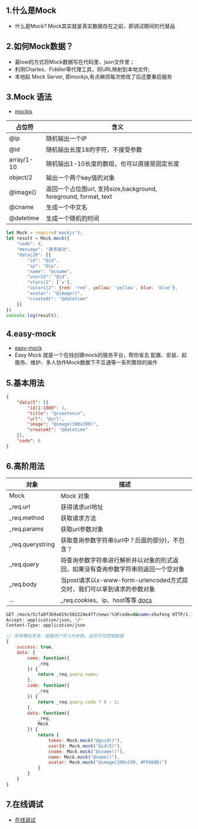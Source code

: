 ## 1.什么是Mock
- 什么是Mock? Mock其实就是真实数据存在之前，即调试期间的代替品
## 2.如何Mock数据？
- 最low的方式将Mock数据写在代码里、json文件里；
- 利用Charles、Fiddler等代理工具，将URL映射到本地文件;
- 本地起 Mock Server, 即mockjs,有点麻烦每次修改了后还要重启服务
## 3.Mock 语法
- [mockjs](http://mockjs.com/examples.html)

| 占位符 | 含义 |
| --- | --- |
| @ip | 随机输出一个IP |
| @id | 随机输出长度18的字符，不接受参数 |
| array/1-10 | 随机输出1-10长度的数组，也可以直接是固定长度 |
| object/2 | 输出一个两个key值的对象 |
| @image() | 返回一个占位图url, 支持size,background, foreground, format, text |
| @cname | 生成一个中文名 |
| @datetime | 生成一个随机的时间 |

```js
let Mock = require('mockjs');
let result = Mock.mock({
    "code": 0,
    "message": "请求成功",
    "data|20": [{
        "id": "@id",
        "ip": "@ip",
        "name": "@cname",
        "userId": "@id",
        "stars|2": ['★'],
        "colors|2": {red: 'red', yellow: 'yellow', blue: 'blue'},
        "avatar": "@image()",
        "createAt": "@datetime"
    }]
})
console.log(result);
```
## 4.easy-mock
- [easy-mock](https://easy-mock.com/)
- Easy Mock 就是一个在线创建mock的服务平台，帮你省去 配置、安装、起服务、维护、多人协作Mock数据下不互通等一系列繁琐的操作
## 5.基本用法
```json
{
    "data|5": [{
        "id|1-1000": 1,
        "title": "@csentence",
        "url": "@url",
        "image": "@image(300x200)",
        "createAt": "@datetime"
    }],
    "code": 0
}
```
## 6.高阶用法
| 对象 | 描述 |
| --- | --- |
| Mock | Mock 对象 |
| _req.url | 获得请求url地址 |
| _req.method | 获取请求方法 |
| _req.params | 获取url参数对象 |
| _req.querystring | 获取查询参数字符串(url中？后面的部分)，不包含？ |
| _req.query | 将查询参数字符串进行解析并以对象的形式返回，如果没有查询参数字符串则返回一个空对象 |
| _req.body | 当post请求以x-www-form-urlencoded方式提交时，我们可以拿到请求的参数对象 |
| ... | _req.cookies、ip、host等等 [docs](https://easy-mock.com/docs) |

```sh
GET /mock/5cfa0f3b9a819c502224e47f/news?%3Fcode=0&name=zhufeng HTTP/1.1
Accept: application/json, */*
Content-Type: application/json
```
```js
// 简单模拟登录，根据用户传入的参数，返回不同逻辑数据
{
    success: true,
    data: {
        name: function({
            _req
        }) {
            return _req.query.name;
        },
        code: function({
            _req
        }) {
            return _req.query.code ? 0 : 1;
        },
        data: function({
            _req,
            Mock
        }) {
            return {
                token: Mock.mock("@guid()"),
                userId: Mock.mock("@id(5)"),
                cname: Mock.mock("@cname()"),
                name: Mock.mock("@name()"),
                avatar: Mock.mock("@image(200x100, #FF6600)")
            }
        }
    }
}
```
## 7.在线调试
- [在线调试](https://easy-mock.com/mock/5a0aad39eace86040209063d/pjhApi_1510649145466/api/common/logins#!method=post)